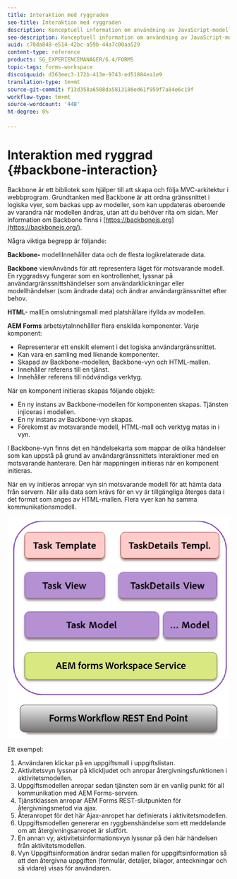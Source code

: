 ```yaml
---
title: Interaktion med ryggraden
seo-title: Interaktion med ryggraden
description: Konceptuell information om användning av JavaScript-modeller med Backbone på arbetsytan i AEM Forms.
seo-description: Konceptuell information om användning av JavaScript-modeller med Backbone på arbetsytan i AEM Forms.
uuid: c70da848-e514-42bc-a59b-44a7c00aa529
content-type: reference
products: SG_EXPERIENCEMANAGER/6.4/FORMS
topic-tags: forms-workspace
discoiquuid: d363eec3-172b-413e-9743-ed51804ea1e9
translation-type: tm+mt
source-git-commit: f13d358a6508da5813186ed61f959f7a84e6c19f
workflow-type: tm+mt
source-wordcount: '448'
ht-degree: 0%

---
```



# Interaktion med ryggrad {#backbone-interaction}

Backbone är ett bibliotek som hjälper till att skapa och följa MVC-arkitektur i webbprogram. Grundtanken med Backbone är att ordna gränssnittet i logiska vyer, som backas upp av modeller, som kan uppdateras oberoende av varandra när modellen ändras, utan att du behöver rita om sidan. Mer information om Backbone finns i [https://backbonejs.org](https://backbonejs.org/).

Några viktiga begrepp är följande:

**Backbone-** modellInnehåller data och de flesta logikrelaterade data.

**Backbone** viewAnvänds för att representera läget för motsvarande modell. En ryggradsvy fungerar som en kontrollenhet, lyssnar på användargränssnittshändelser som användarklickningar eller modellhändelser (som ändrade data) och ändrar användargränssnittet efter behov.

**HTML-** mallEn omslutningsmall med platshållare ifyllda av modellen.

**AEM Forms** arbetsytaInnehåller flera enskilda komponenter. Varje komponent:

* Representerar ett enskilt element i det logiska användargränssnittet.
* Kan vara en samling med liknande komponenter.
* Skapad av Backbone-modellen, Backbone-vyn och HTML-mallen.
* Innehåller referens till en tjänst.
* Innehåller referens till nödvändiga verktyg.

När en komponent initieras skapas följande objekt:

* En ny instans av Backbone-modellen för komponenten skapas. Tjänsten injiceras i modellen.
* En ny instans av Backbone-vyn skapas.
* Förekomst av motsvarande modell, HTML-mall och verktyg matas in i vyn.

I Backbone-vyn finns det en händelsekarta som mappar de olika händelser som kan uppstå på grund av användargränssnittets interaktioner med en motsvarande hanterare. Den här mappningen initieras när en komponent initieras.

När en vy initieras anropar vyn sin motsvarande modell för att hämta data från servern. När alla data som krävs för en vy är tillgängliga återges data i det format som anges av HTML-mallen. Flera vyer kan ha samma kommunikationsmodell.

![](do-not-localize/aem_forms_workflow.png)

Ett exempel:

1. Användaren klickar på en uppgiftsmall i uppgiftslistan.
1. Aktivitetsvyn lyssnar på klickljudet och anropar återgivningsfunktionen i aktivitetsmodellen.
1. Uppgiftsmodellen anropar sedan tjänsten som är en vanlig punkt för all kommunikation med AEM Forms-servern.
1. Tjänstklassen anropar AEM Forms REST-slutpunkten för återgivningsmetod via ajax.
1. Återanropet för det här Ajax-anropet har definierats i aktivitetsmodellen.
1. Uppgiftsmodellen genererar en ryggbenshändelse som ett meddelande om att återgivningsanropet är slutfört.
1. En annan vy, aktivitetsinformationsvyn lyssnar på den här händelsen från aktivitetsmodellen.
1. Vyn Uppgiftsinformation ändrar sedan mallen för uppgiftsinformation så att den återgivna uppgiften (formulär, detaljer, bilagor, anteckningar och så vidare) visas för användaren.

